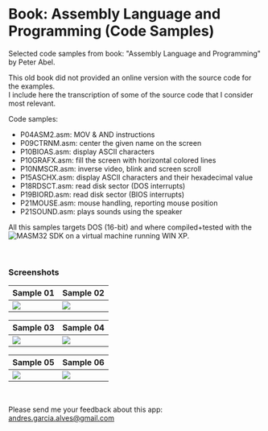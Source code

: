 # Book: Assembly Language and Programming (Code Samples)

Selected code samples from book: "Assembly Language and Programming" by Peter Abel.

This old book did not provided an online version with the source code for the examples.  
I include here the transcription of some of the source code that I consider most relevant.

Code samples:
- P04ASM2.asm: MOV & AND instructions
- P09CTRNM.asm: center the given name on the screen
- P10BIOAS.asm: display ASCII characters
- P10GRAFX.asm: fill the screen with horizontal colored lines
- P10NMSCR.asm: inverse video, blink and screen scroll
- P15ASCHX.asm: display ASCII characters and their hexadecimal value
- P18RDSCT.asm: read disk sector (DOS interrupts)
- P19BIORD.asm: read disk sector (BIOS interrupts)
- P21MOUSE.asm: mouse handling, reporting mouse position
- P21SOUND.asm: plays sounds using the speaker

All this samples targets DOS (16-bit) and where compiled+tested with the ![MASM32 SDK](https://www.masm32.com/) on a virtual machine running WIN XP.

&nbsp;

### Screenshots

| Sample 01                     | Sample 02                     |
|-------------------------------|-------------------------------|
| ![](resources/P09CTRNM.jpg)   | ![](Resources/P10BIOAS.jpg)   |

| Sample 03                     |  Sample 04                    |
|-------------------------------|-------------------------------|
| ![](resources/P10GRAFX.jpg)   | ![](Resources/P10NMSCR.jpg)   |

| Sample 05                     |  Sample 06                    |
|-------------------------------|-------------------------------|
| ![](resources/P15ASCHX.jpg)   | ![](Resources/P21MOUSE.jpg)   |

&nbsp;

Please send me your feedback about this app: andres.garcia.alves@gmail.com
